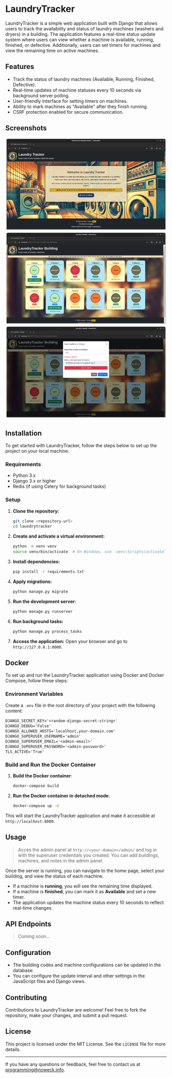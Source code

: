 # LaundryTracker

LaundryTracker is a simple web application built with Django that allows users to track the availability and status of laundry machines (washers and dryers) in a building. The application features a real-time status update system where users can view whether a machine is available, running, finished, or defective. Additionally, users can set timers for machines and view the remaining time on active machines.

## Features

- Track the status of laundry machines (Available, Running, Finished, Defective).
- Real-time updates of machine statuses every 10 seconds via background server polling.
- User-friendly interface for setting timers on machines.
- Ability to mark machines as "Available" after they finish running.
- CSRF protection enabled for secure communication.

## Screenshots
![demo-home](/static/media/demo-home.png)
![demo-done](/static/media/demo-done.png)
![demo-report-defect](/static/media/demo-report-defect.png)

## Installation

To get started with LaundryTracker, follow the steps below to set up the project on your local machine.

### Requirements

- Python 3.x
- Django 3.x or higher
- Redis (if using Celery for background tasks)

### Setup

1. **Clone the repository:**
   ```bash
   git clone <repository-url>
   cd laundrytracker
   ```

2. **Create and activate a virtual environment:**
   ```bash
   python -m venv venv
   source venv/bin/activate  # On Windows, use `venv\Scripts\activate`
   ```

3. **Install dependencies:**
   ```bash
   pip install -r requirements.txt
   ```

4. **Apply migrations:**
   ```bash
   python manage.py migrate
   ```

5. **Run the development server:**
   ```bash
   python manage.py runserver
   ```

6. **Run background tasks:**
   ```bash
   python manage.py process_tasks
   ```

7. **Access the application:**
   Open your browser and go to `http://127.0.0.1:8000`.

## Docker

To set up and run the LaundryTracker application using Docker and Docker Compose, follow these steps:

### Environment Variables

Create a `.env` file in the root directory of your project with the following content:
```env
DJANGO_SECRET_KEY='<random-django-secret-string>'
DJANGO_DEBUG='False'
DJANGO_ALLOWED_HOSTS='localhost,your-domain.com'
DJANGO_SUPERUSER_USERNAME='admin'
DJANGO_SUPERUSER_EMAIL='<admin-email>'
DJANGO_SUPERUSER_PASSWORD='<admin-password>'
TLS_ACTIVE='True'
```

### Build and Run the Docker Container

1. **Build the Docker container**:
    ```bash
    docker-compose build
    ```

2. **Run the Docker container in detached mode**:
    ```bash
    docker-compose up -d
    ```

This will start the LaundryTracker application and make it accessible at `http://localhost:8000`.

## Usage

> Acces the admin panel at `http://<your-domain>/admin/` and log in with the superuser credentials you created.
> You can add buildings, machines, and notes in the admin panel.

Once the server is running, you can navigate to the home page, select your building, and view the status of each machine. 

- If a machine is **running**, you will see the remaining time displayed.
- If a machine is **finished**, you can mark it as **Available** and set a new timer.
- The application updates the machine status every 10 seconds to reflect real-time changes.

## API Endpoints
> Coming soon…

## Configuration

- The building codes and machine configurations can be updated in the database.
- You can configure the update interval and other settings in the JavaScript files and Django views.

## Contributing

Contributions to LaundryTracker are welcome! Feel free to fork the repository, make your changes, and submit a pull request.

## License

This project is licensed under the MIT License. See the `LICENSE` file for more details.

---

If you have any questions or feedback, feel free to contact us at [programming@noweck.info](mailto:programming@noweck.info).
